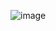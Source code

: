 ![image](https://github.com/Allaberdiyev/find-your-favorite-food/assets/149064535/c7106a54-4362-4fa7-8684-f6d5d0a97e45)
